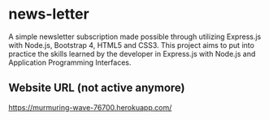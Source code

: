 # news-letter
A simple newsletter subscription made possible through utilizing Express.js with Node.js, Bootstrap 4, HTML5 and CSS3. This project aims to put into practice the skills learned by the developer in Express.js with Node.js and Application Programming Interfaces.
## Website URL (not active anymore)
https://murmuring-wave-76700.herokuapp.com/

